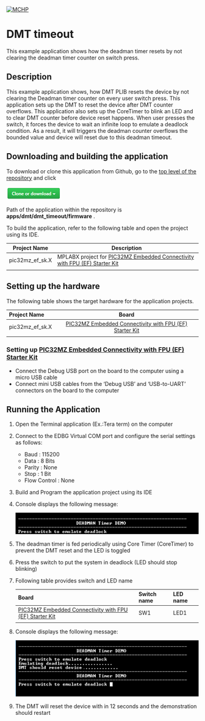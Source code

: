 [![MCHP](https://www.microchip.com/ResourcePackages/Microchip/assets/dist/images/logo.png)](https://www.microchip.com)

# DMT timeout

This example application shows how the deadman timer resets by not clearing the deadman timer counter on switch press.

## Description

This example application shows, how DMT PLIB resets the device by not clearing the Deadman timer counter on every user switch press. This application sets up the DMT to reset the device after DMT counter overflows. This application also sets up the CoreTimer to blink an LED and to clear DMT counter before device reset happens. When user presses the switch, it forces the device to wait an infinite loop to emulate a deadlock condition. As a result, it will triggers the deadman counter overflows the bounded value and device will reset due to this deadman timeout.

## Downloading and building the application

To download or clone this application from Github, go to the [top level of the repository](https://github.com/Microchip-MPLAB-Harmony/csp_apps_pic32mz_ef) and click

![clone](../../../docs/images/clone.png)

Path of the application within the repository is **apps/dmt/dmt_timeout/firmware** .

To build the application, refer to the following table and open the project using its IDE.

| Project Name      | Description                                    |
| ----------------- | ---------------------------------------------- |
| pic32mz_ef_sk.X | MPLABX project for [PIC32MZ Embedded Connectivity with FPU (EF) Starter Kit](https://www.microchip.com/DevelopmentTools/ProductDetails/dm320007) |
|||

## Setting up the hardware

The following table shows the target hardware for the application projects.

| Project Name| Board|
|:---------|:---------:|
| pic32mz_ef_sk.X | [PIC32MZ Embedded Connectivity with FPU (EF) Starter Kit](https://www.microchip.com/DevelopmentTools/ProductDetails/dm320007) |
|||

### Setting up [PIC32MZ Embedded Connectivity with FPU (EF) Starter Kit](https://www.microchip.com/DevelopmentTools/ProductDetails/dm320007)

- Connect the Debug USB port on the board to the computer using a micro USB cable
- Connect mini USB cables from the ‘Debug USB’ and ‘USB-to-UART’ connectors on the board to the computer

## Running the Application

1. Open the Terminal application (Ex.:Tera term) on the computer
2. Connect to the EDBG Virtual COM port and configure the serial settings as follows:
    - Baud : 115200
    - Data : 8 Bits
    - Parity : None
    - Stop : 1 Bit
    - Flow Control : None
3. Build and Program the application project using its IDE
4. Console displays the following message:

    ![output_1](images/output_dmt_timeout_1.png)

5. The deadman timer is fed periodically using Core Timer (CoreTimer) to prevent the DMT reset and the LED is toggled
6. Press the switch to put the system in deadlock (LED should stop blinking)
7. Following table provides switch and LED name

    | Board | Switch name | LED name |
    | ----- | ----------- | -------- |
    |[PIC32MZ Embedded Connectivity with FPU (EF) Starter Kit](https://www.microchip.com/DevelopmentTools/ProductDetails/dm320007) | SW1 | LED1 |
    |||

8. Console displays the following message:

    ![output_2](images/output_dmt_timeout_2.png)

9. The DMT will reset the device with in 12 seconds and the demonstration should restart